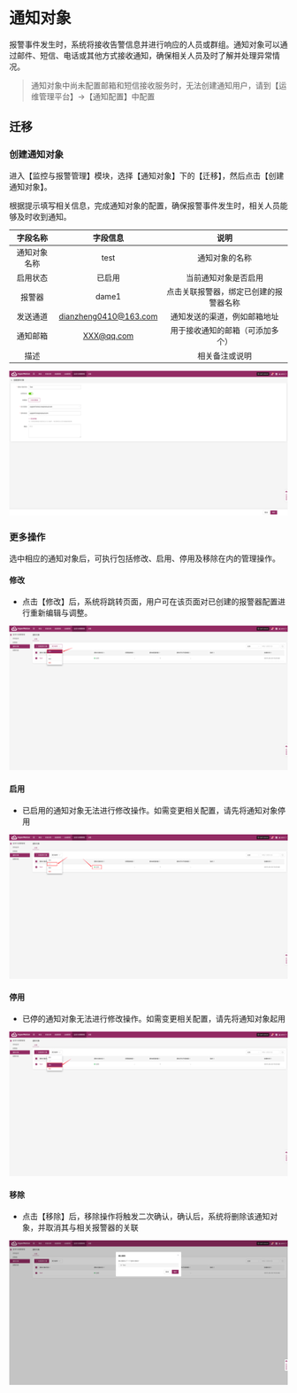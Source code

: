# 通知对象

报警事件发生时，系统将接收告警信息并进行响应的人员或群组。通知对象可以通过邮件、短信、电话或其他方式接收通知，确保相关人员及时了解并处理异常情况。

> 通知对象中尚未配置邮箱和短信接收服务时，无法创建通知用户，请到【运维管理平台】->【通知配置】中配置

## **迁移**

### **创建通知对象**

进入【监控与报警管理】模块，选择【通知对象】下的【迁移】，然后点击【创建通知对象】。

根据提示填写相关信息，完成通知对象的配置，确保报警事件发生时，相关人员能够及时收到通知。

| **字段名称** |     **字段信息**      |                **说明**                |
| :----------: | :-------------------: | :------------------------------------: |
| 通知对象名称 |         test          |             通知对象的名称             |
|   启用状态   |        已启用         |          当前通知对象是否启用          |
|    报警器    |         dame1         | 点击关联报警器，绑定已创建的报警器名称 |
|   发送通道   | dianzheng0410@163.com |      通知发送的渠道，例如邮箱地址      |
|   通知邮箱   |      XXX@qq.com       |    用于接收通知的邮箱（可添加多个）    |
|     描述     |                       |             相关备注或说明             |

![](./images/notification-createnotification-1.png)

### **更多操作**

选中相应的通知对象后，可执行包括修改、启用、停用及移除在内的管理操作。

#### **修改**

- 点击【修改】后，系统将跳转页面，用户可在该页面对已创建的报警器配置进行重新编辑与调整。

![](./images/notification-createnotification-2.png)

#### **启用**

- 已启用的通知对象无法进行修改操作。如需变更相关配置，请先将通知对象停用

![](./images/notification-createnotification-3.png)

#### **停用**

- 已停的通知对象无法进行修改操作。如需变更相关配置，请先将通知对象起用

![](./images/notification-createnotification-4.png)

#### **移除**

- 点击【移除】后，移除操作将触发二次确认，确认后，系统将删除该通知对象，并取消其与相关报警器的关联

![](./images/notification-createnotification-5.png)
